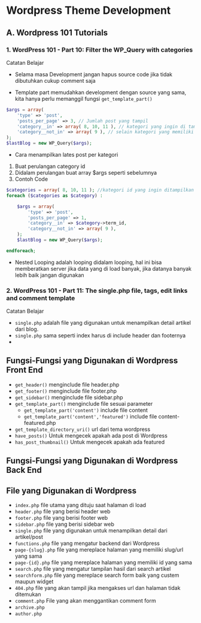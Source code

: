 # Wordpress Theme Development

## A. Wordpress 101 Tutorials

### 1. WordPress 101 - Part 10: Filter the WP_Query with categories

Catatan Belajar
- Selama masa Development jangan hapus source code jika tidak dibutuhkan cukup comment saja

- Template part memudahkan development dengan source yang sama, kita hanya perlu memanggil fungsi
`get_template_part()`

```php
$args = array(
    'type' => 'post',
    'posts_per_page' => 3, // Jumlah post yang tampil
    'category__in' => array( 8, 10, 11 ), // kategori yang ingin di tampilkan
    'category__not_in' => array( 9 ), // selain kategori yang memiliki id di dalam array tidak ditampilkan
);
$lastBlog = new WP_Query($args);
```
- Cara menampilkan lates post per kategori
1. Buat perulangan category id
2. Didalam perulangan buat array $args seperti sebelumnya   
3. Contoh Code

```php
$categories = array( 8, 10, 11 ); //kategori id yang ingin ditampilkan
foreach ($categories as $category) :

    $args = array(
        'type' => 'post',
        'posts_per_page' => 1,
        'category__in' => $category->term_id,
        'category__not_in' => array( 9 ),
    );
    $lastBlog = new WP_Query($args);

endforeach;
```
- Nested Looping adalah looping didalam looping, hal ini bisa memberatkan server jika data yang di load banyak, jika datanya banyak lebih baik jangan digunakan

### 2. WordPress 101 - Part 11: The single.php file, tags, edit links and comment template

Catatan Belajar

- `single.php` adalah file yang digunakan untuk menampilkan detail artikel dari blog.
- `single.php` sama seperti index harus di include header dan footernya
-

## Fungsi-Fungsi yang Digunakan di Wordpress Front End

- `get_header()` menginclude file header.php
- `get_footer()` menginclude file footer.php
- `get_sidebar()` menginclude file sidebar.php
- `get_template_part()` menginclude file sesuai parameter  
  - `get_template_part('content')` include file content
  - `get_template_part('content','featured')` include file content-featured.php  
- `get_template_directory_uri()` url dari tema wordpress
- `have_posts()` Untuk mengecek apakah ada post di Wordpress
- `has_post_thumbnail()` Untuk mengecek apakah ada featured

## Fungsi-Fungsi yang Digunakan di Wordpress Back End
## File yang Digunakan di Wordpress
- `index.php` file utama yang dituju saat halaman di load
- `header.php` file yang berisi header web
- `footer.php` file yang berisi footer web
- `sidebar.php` file yang berisi sidebar web
- `single.php` file yang digunakan untuk menampilkan detail dari artikel/post
- `functions.php` file yang mengatur backend dari Wordpress
- `page-{slug}.php` file yang mereplace halaman yang memiliki slug/url yang sama
- `page-{id}.php` file yang mereplace halaman yang memiliki id yang sama
- `search.php` file yang mengatur tampilan hasil dari search artikel
- `searchform.php` file yang mereplace search form baik yang custem maupun widget
- `404.php` file yang akan tampil jika mengakses url dan halaman tidak ditemukan
- `comment.php` File yang akan menggantikan comment form
- `archive.php`
- `author.php`
